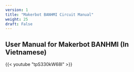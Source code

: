 ```yaml
---
version: 1
title: "Makerbot BANHMI Circuit Manual"
weight: 25
draft: False
---
```


## User Manual for Makerbot BANHMI (In Vietnamese)

{{< youtube "tpS330kW68I" >}}